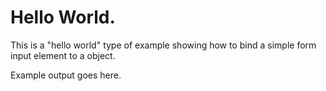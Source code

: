 
# Hello World.

This is a "hello world" type of example showing how to bind
a simple form input element to a object.


<div id="example-output">
Example output goes here.
</div>

<!-- START: Example using CL-ui.js to build a form field -->

<script src="../scripts/CL.js"></script>

<script>
(function( document, window) {
'use strict';
// Setup an element and objects to receive our simple form.
let div = document.getElementById('example-output'),
    person = {"name": ""},
    field = CL.field(person, `Hello, what is your name? <input id="name" type="text" name="name" value="{{name}}">`, function () {
        let obj = this,
            child = document.createElement("div");
        if (obj.name !== undefined && obj.name.length > 0) {

            child.innerHTML = "Hi " + obj.name;
        } else {
            child.innerHTML = "Hello World!";
        }
        div.appendChild(child)
    });

// Create and render our simple form into div.example-output
CL.assembleFields(div, field);

// From here on we're writing vanilla JavaScript for processing
// the form and behaviors.
let name_element = document.getElementById('name');
name_element.addEventListener("change", 
    function(evt) {
        field.set("name", name_element.value);
        // Normally we'd run some validation and if it returns 
        // true we'd use CL.httpGet() or CL.httpPost() to transmit
        // our results.
    });
}(document, window));
</script>

<!--   END: Example using CL-ui.js to build a form field -->
